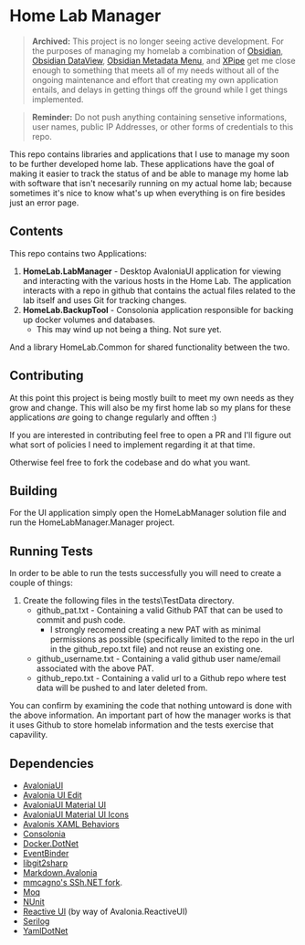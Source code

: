 # Home Lab Manager

> **Archived:** This project is no longer seeing active development. For the purposes of managing my homelab a combination of [Obsidian](https://obsidian.md/), [Obsidian DataView](https://github.com/blacksmithgu/obsidian-dataview), [Obsidian Metadata Menu](https://mdelobelle.github.io/metadatamenu/), and [XPipe](https://xpipe.io/) get me close enough to something that meets all of my needs without all of the ongoing maintenance and effort that creating my own application entails, and delays in getting things off the ground while I get things implemented.

> **Reminder:** Do not push anything containing sensetive informations, user names, public IP Addresses, or other forms of credentials to this repo.

This repo contains libraries and applications that I use to manage my soon to be further developed home lab.  These applications have the goal of making it easier to track the status of and be able to manage my home lab with software that isn't necesarily running on my actual home lab; because sometimes it's nice to know what's up when everything is on fire besides just an error page.

## Contents

This repo contains two Applications:

1. **HomeLab.LabManager** - Desktop AvaloniaUI application for viewing and interacting with the various hosts in the Home Lab. The application interacts with a repo in github that contains the actual files related to the lab itself and uses Git for tracking changes.
2. **HomeLab.BackupTool** - Consolonia application responsible for backing up docker volumes and databases.
    * This may wind up not being a thing.  Not sure yet.

And a library HomeLab.Common for shared functionality between the two.

## Contributing

At this point this project is being mostly built to meet my own needs as they grow and change.  This will also be my first home lab so my plans for these applications *are* going to change regularly and offten :)

If you are interested in contributing feel free to open a PR and I'll figure out what sort of policies I need to implement regarding it at that time.

Otherwise feel free to fork the codebase and do what you want.

## Building

For the UI application simply open the HomeLabManager solution file and run the HomeLabManager.Manager project.

## Running Tests

In order to be able to run the tests successfully you will need to create a couple of things:

1. Create the following files in the tests\TestData directory.
    * github_pat.txt - Containing a valid Github PAT that can be used to commit and push code.
        * I strongly recomend creating a new PAT with as minimal permissions as possible (specifically limited to the repo in the url in the github_repo.txt file) and not reuse an existing one.
    * github_username.txt - Containing a valid github user name/email associated with the above PAT.
    * github_repo.txt - Containing a valid url to a Github repo where test data will be pushed to and later deleted from.

You can confirm by examining the code that nothing untoward is done with the above information.  An important part of how the manager works is that it uses Github to store homelab information and the tests exercise that capavility.

## Dependencies

- [AvaloniaUI](https://github.com/AvaloniaUI/Avalonia)
- [Avalonia UI Edit](https://github.com/AvaloniaUI/AvaloniaEdit)
- [AvaloniaUI Material UI](https://github.com/AvaloniaCommunity/Material.Avalonia)
- [AvaloniaUI Material UI Icons](https://github.com/AvaloniaUtils/Material.Icons.Avalonia/)
- [Avalonis XAML Behaviors](https://github.com/AvaloniaUI/Avalonia.Xaml.Behaviors)
- [Consolonia](https://github.com/jinek/Consolonia)
- [Docker.DotNet](https://github.com/dotnet/Docker.DotNet/)
- [EventBinder](https://github.com/Serg046/EventBinder)
- [libgit2sharp](https://github.com/libgit2/libgit2sharp)
- [Markdown.Avalonia](https://github.com/whistyun/Markdown.Avalonia)
- [mmcagno's SSh.NET fork](https://github.com/mmacagno/SSH.NET).
- [Moq](https://github.com/devlooped/moq)
- [NUnit](https://nunit.org/)
- [Reactive UI](https://www.reactiveui.net/) (by way of Avalonia.ReactiveUI)
- [Serilog](https://serilog.net/)
- [YamlDotNet](https://github.com/aaubry/YamlDotNet)
